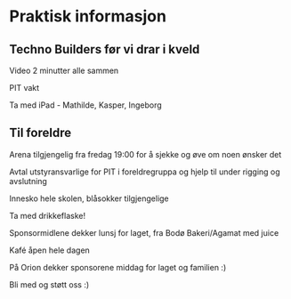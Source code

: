 # Praktisk informasjon

## Techno Builders før vi drar i kveld

Video 2 minutter alle sammen

PIT vakt

Ta med iPad - Mathilde, Kasper, Ingeborg

## Til foreldre
Arena tilgjengelig fra fredag 19:00 for å sjekke og øve om noen ønsker det

Avtal utstyransvarlige for PIT i foreldregruppa og hjelp til under rigging og avslutning

Innesko hele skolen, blåsokker tilgjengelige

Ta med drikkeflaske!

Sponsormidlene dekker lunsj for laget, fra Bodø Bakeri/Agamat med juice

Kafé åpen hele dagen

På Orion dekker sponsorene middag for laget og familien :)

Bli med og støtt oss :)





